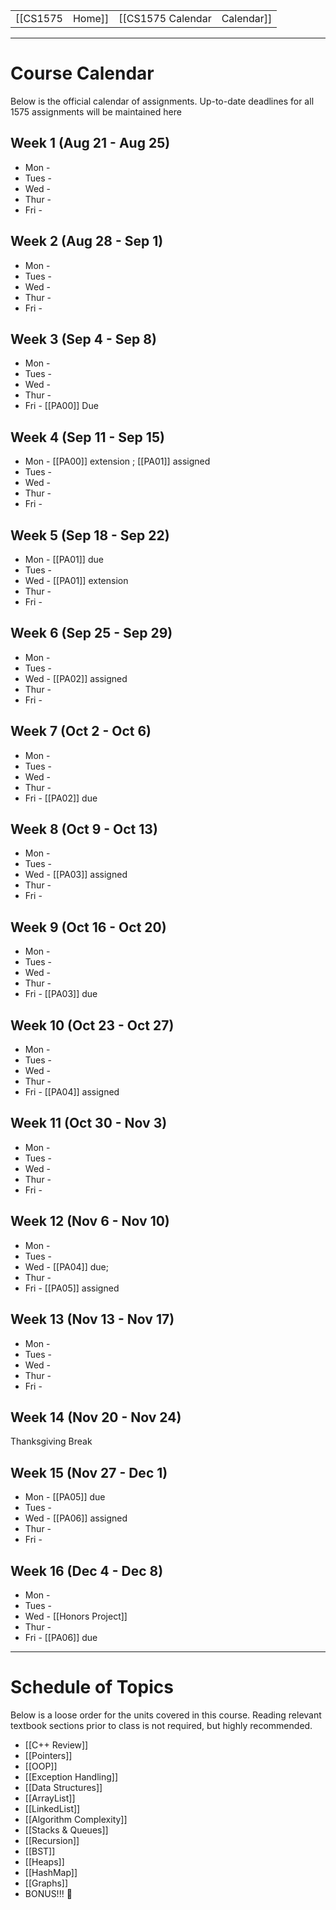 
|  |  |  |  |
|----------|----------|----------|----------|
| [[CS1575|Home]] | [[CS1575 Calendar|Calendar]] | [[CS1575 Syllabus|Syllabus]] | [[Lecture Notes]] |

---


# Course Calendar

Below is the official calendar of assignments. Up-to-date deadlines for all 1575 assignments will be maintained here

## Week 1 (Aug 21 - Aug 25)
* Mon - 
* Tues -
* Wed -
* Thur - 
* Fri -

## Week 2 (Aug 28 - Sep 1)
* Mon -
* Tues - 
* Wed -
* Thur - 
* Fri - 

## Week 3 (Sep 4 - Sep 8)
* Mon -
* Tues - 
* Wed -
* Thur - 
* Fri - [[PA00]] Due

## Week 4 (Sep 11 - Sep 15)
* Mon - [[PA00]] extension ; [[PA01]] assigned
* Tues - 
* Wed -
* Thur - 
* Fri - 

## Week 5 (Sep 18 - Sep 22)
* Mon - [[PA01]] due
* Tues - 
* Wed - [[PA01]] extension
* Thur - 
* Fri - 

## Week 6 (Sep 25 - Sep 29)
* Mon -
* Tues - 
* Wed - [[PA02]] assigned
* Thur - 
* Fri - 

## Week 7 (Oct 2 - Oct 6)
* Mon -
* Tues - 
* Wed -
* Thur - 
* Fri - [[PA02]] due

## Week 8 (Oct 9 - Oct 13)
* Mon -
* Tues - 
* Wed - [[PA03]] assigned
* Thur - 
* Fri - 

## Week 9 (Oct 16 - Oct 20)
* Mon -
* Tues - 
* Wed -
* Thur - 
* Fri - [[PA03]] due

## Week 10 (Oct 23 - Oct 27)
* Mon -
* Tues - 
* Wed -
* Thur - 
* Fri - [[PA04]] assigned

## Week 11 (Oct 30 - Nov 3)
* Mon -
* Tues - 
* Wed -
* Thur - 
* Fri -
  
## Week 12 (Nov 6 - Nov 10)
* Mon -
* Tues - 
* Wed - [[PA04]] due;
* Thur - 
* Fri -  [[PA05]] assigned

## Week 13 (Nov 13 - Nov 17)
* Mon -
* Tues - 
* Wed -
* Thur - 
* Fri - 

## Week 14 (Nov 20 - Nov 24)
Thanksgiving Break

## Week 15 (Nov 27 - Dec 1)
* Mon - [[PA05]] due
* Tues - 
* Wed - [[PA06]] assigned
* Thur - 
* Fri - 

## Week 16 (Dec 4 - Dec 8)
* Mon -
* Tues - 
* Wed - [[Honors Project]]
* Thur - 
* Fri - [[PA06]] due

---
# Schedule of Topics

Below is a loose order for the units covered in this course. Reading relevant textbook sections prior to class is not required, but highly recommended.

* [[C++ Review]]
* [[Pointers]]
* [[OOP]]
* [[Exception Handling]]
* [[Data Structures]]
* [[ArrayList]]
* [[LinkedList]]
* [[Algorithm Complexity]]
* [[Stacks & Queues]]
* [[Recursion]]
* [[BST]]
* [[Heaps]]
* [[HashMap]]
* [[Graphs]]
* BONUS!!! 🤑


